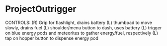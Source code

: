 # ProjectOutrigger

CONTROLS:
(R) Grip for flashlight, drains battery
(L) thumbpad to move slowly, drains fuel
(L) shoulder/menu button to dash, uses battery
(L) trigger on blue energy pods and meteorites to gather energy/fuel, respectively
(L) tap on hopper button to dispense energy pod
